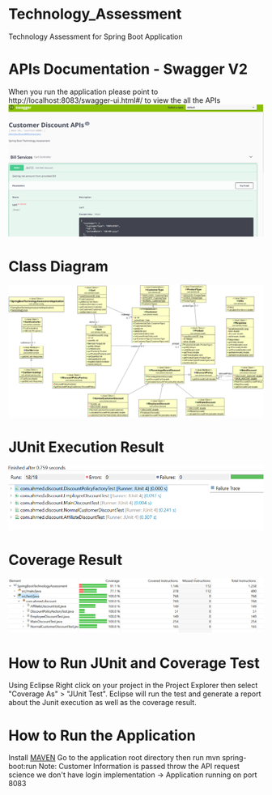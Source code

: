 # Technology_Assessment
Technology Assessment for Spring Boot Application

# APIs Documentation - Swagger V2

When you run the application please point to http://localhost:8083/swagger-ui.html#/ to view the all the APIs
![alt text](https://github.com/AhmedEzz/Technology_Assessment/blob/master/swagger.PNG)

# Class Diagram
![alt text](https://github.com/AhmedEzz/Technology_Assessment/blob/master/TechnologyAssessment.png)

# JUnit Execution Result
![alt text](https://github.com/AhmedEzz/Technology_Assessment/blob/master/JUnit.PNG)

# Coverage Result
![alt text](https://github.com/AhmedEzz/Technology_Assessment/blob/master/covrage.PNG)

# How to Run JUnit and Coverage Test
Using Eclipse 
Right click on your project in the Project Explorer then select "Coverage As" > "JUnit Test". Eclipse will run the test and generate a report about the Junit execution as well as the coverage result. 

# How to Run the Application
Install [MAVEN](https://docs.wso2.com/display/IS323/Installing+Apache+Maven+on+Windows) 
Go to the application root directory then run mvn spring-boot:run 
Note: Customer Information is passed throw the API request science we don't have login implementation
-> Application running on port 8083
